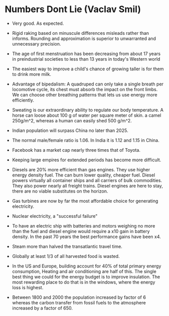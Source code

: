 # Numbers Dont Lie (Vaclav Smil)

- Very good. As expected.

- Rigid raking based on minuscule differences misleads rather than informs. Rounding and approximation is superior to unwarranted and unnecessary precision.

- The age of first menstruation has been decreasing from about 17 years in preindustrial societies to less than 13 years in today's Western world

- The easiest way to improve a child's chance of growing taller is for them to drink more milk.

- Advantage of bipedalism: A quadruped can only take a single breath per locomotive cycle, its chest must absorb the impact on the front limbs. We can choose other breathing patterns that lets us use energy more efficiently.

- Sweating is our extraordinary ability to regulate our body temperature. A horse can loose about 100 g of water per square meter of skin. a camel 250g/m^2, whereas a human can easily shed 500 g/m^2.

- Indian population will surpass China no later than 2025.

- The normal male/female ratio is 1.06. In India it is 1.12 and 1.15 in China.

- Facebook has a market cap nearly three times that of Toyota.

- Keeping large empires for extended periods has become more difficult.

- Diesels are 20% more efficient than gas engines. They use higher energy density fuel. The can burn lower quality, cheaper fuel.
  Diesel powers virtually all container ships and all carriers of bulk commodities. They also power nearly all freight trains.
  Diesel engines are here to stay, there are no viable substitutes on the horizon.

- Gas turbines are now by far the most affordable choice for generating electricity.

- Nuclear electricity, a "successful failure"

- To have an electric ship with batteries and motors weighing no more than the fuel and diesel engine would require a x10 gain in battery density. In the past 70 years the best performance gains have been x4.

- Steam more than halved the transatlantic travel time.

- Globally at least 1/3 of all harvested food is wasted.

- In the US and Europe, building account for 40% of total primary energy consumption, Heating and air conditioning  are half of this. The single best thing we could for the energy budget is to improve insulation. The most rewarding place to do that is in the windows, where the energy loss is highest.

- Between 1800 and 2000 the population increased by factor of 6 whereas the carbon transfer from fossil fuels to the atmosphere increased by a factor of 650.
   